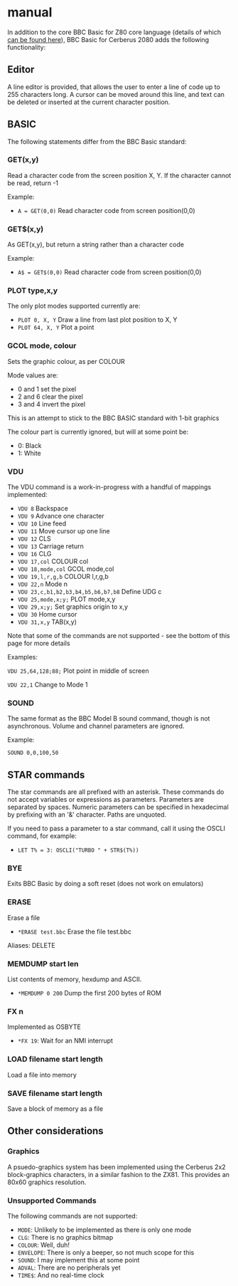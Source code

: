 # manual

In addition to the core BBC Basic for Z80 core language (details of which [can be found here](bbcbasic.txt)), BBC Basic for Cerberus 2080 adds the following functionality:

## Editor

A line editor is provided, that allows the user to enter a line of code up to 255 characters long. A cursor can be moved around this line, and text can be deleted or inserted at the current character position.

## BASIC

The following statements differ from the BBC Basic standard:

### GET(x,y)

Read a character code from the screen position X, Y. If the character cannot be read, return -1

Example:

- `A = GET(0,0)` Read character code from screen position(0,0)

### GET$(x,y)

As GET(x,y), but return a string rather than a character code

Example:

- `A$ = GET$(0,0)` Read character code from screen position(0,0)

### PLOT type,x,y

The only plot modes supported currently are:

- `PLOT 0, X, Y` Draw a line from last plot position to X, Y
- `PLOT 64, X, Y` Plot a point

### GCOL mode, colour

Sets the graphic colour, as per COLOUR

Mode values are:
- 0 and 1 set the pixel
- 2 and 6 clear the pixel
- 3 and 4 invert the pixel

This is an attempt to stick to the BBC BASIC standard with 1-bit graphics

The colour part is currently ignored, but will at some point be:

- 0: Black
- 1: White

### VDU

The VDU command is a work-in-progress with a handful of mappings implemented:

- `VDU 8` Backspace
- `VDU 9` Advance one character
- `VDU 10` Line feed
- `VDU 11` Move cursor up one line
- `VDU 12` CLS
- `VDU 13` Carriage return
- `VDU 16` CLG
- `VDU 17,col` COLOUR col
- `VDU 18,mode,col` GCOL mode,col
- `VDU 19,l,r,g,b` COLOUR l,r,g,b
- `VDU 22,n` Mode n
- `VDU 23,c,b1,b2,b3,b4,b5,b6,b7,b8` Define UDG c
- `VDU 25,mode,x;y;` PLOT mode,x,y
- `VDU 29,x;y;` Set graphics origin to x,y
- `VDU 30` Home cursor
- `VDU 31,x,y` TAB(x,y)

Note that some of the commands are not supported - see the bottom of this page for more details

Examples:

`VDU 25,64,128;88;` Plot point in middle of screen

`VDU 22,1` Change to Mode 1

### SOUND

The same format as the BBC Model B sound command, though is not asynchronous. Volume and channel parameters are ignored.

Example:

`SOUND 0,0,100,50`

## STAR commands

The star commands are all prefixed with an asterisk. These commands do not accept variables or expressions as parameters. Parameters are separated by spaces. Numeric parameters can be specified in hexadecimal by prefixing with an '&' character. Paths are unquoted. 

If you need to pass a parameter to a star command, call it using the OSCLI command, for example:

- `LET T% = 3: OSCLI("TURBO " + STR$(T%))`

### BYE

Exits BBC Basic by doing a soft reset (does not work on emulators)

### ERASE

Erase a file

- `*ERASE test.bbc` Erase the file test.bbc

Aliases: DELETE

### MEMDUMP start len

List contents of memory, hexdump and ASCII.

- `*MEMDUMP 0 200` Dump the first 200 bytes of ROM

### FX n

Implemented as OSBYTE

- `*FX 19`: Wait for an NMI interrupt

### LOAD filename start length

Load a file into memory

### SAVE filename start length

Save a block of memory as a file

## Other considerations

### Graphics

A psuedo-graphics system has been implemented using the Cerberus 2x2 block-graphics characters, in a similar fashion to the ZX81. This provides an 80x60 graphics resolution.

### Unsupported Commands

The following commands are not supported:

- `MODE`: Unlikely to be implemented as there is only one mode
- `CLG`: There is no graphics bitmap
- `COLOUR`: Well, duh!
- `ENVELOPE`: There is only a beeper, so not much scope for this
- `SOUND`: I may implement this at some point
- `ADVAL`: There are no peripherals yet
- `TIME$`: And no real-time clock


